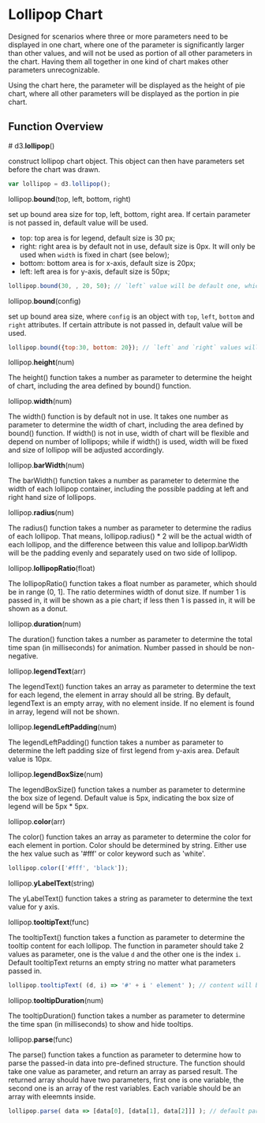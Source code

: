 Lollipop Chart
==============

Designed for scenarios where three or more parameters need to be displayed in
one chart, where one of the parameter is significantly larger than other values,
and will not be used as portion of all other parameters in the chart.
Having them all together in one kind of chart makes other parameters unrecognizable.

Using the chart here, the parameter will be displayed as the height of pie chart,
where all other parameters will be displayed as the portion in pie chart.

Function Overview
-----------------

\# d3.**lollipop**()

construct lollipop chart object. This object can then have parameters set before the
chart was drawn.

```javascript
var lollipop = d3.lollipop();
```

lollipop.**bound**(top, left, bottom, right)

set up bound area size for top, left, bottom, right area. If certain parameter 
is not passed in, default value will be used.

+ top: top area is for legend, default size is 30 px;
+ right: right area is by default not in use, default size is 0px. 
It will only be used when `width` is fixed in chart (see below);
+ bottom: bottom area is for x-axis, default size is 20px;
+ left: left area is for y-axis, default size is 50px;  

```javascript
lollipop.bound(30, , 20, 50); // `left` value will be default one, which is 0px.
```

lollipop.**bound**(config)

set up bound area size, where `config` is an object with `top`, `left`,
`bottom` and `right` attributes. If certain attribute is not passed in, 
default value will be used.

```javascript
lollipop.bound({top:30, bottom: 20}); // `left` and `right` values will be default one.
```

lollipop.**height**(num)

The height() function takes a number as parameter to determine the height of
chart, including the area defined by bound() function.

lollipop.**width**(num)

The width() function is by default not in use. It takes one number as parameter
to determine the width of chart, including the area defined by bound() function.
If width() is not in use, width of chart will be flexible and depend on number of
lollipops; while if width() is used, width will be fixed and size of lollipop will
be adjusted accordingly.

lollipop.**barWidth**(num)

The barWidth() function takes a number as parameter to determine the width of each
lollipop container, including the possible padding at left and right hand size of 
lollipops.

lollipop.**radius**(num)

The radius() function takes a number as parameter to determine the radius of each
lollipop. That means, lollipop.radius() * 2 will be the actual width of each lollipop,
and the difference between this value and lollipop.barWidth will be the padding evenly
and separately used on two side of lollipop.

lollipop.**lollipopRatio**(float)

The lollipopRatio() function takes a float number as parameter, which should be in range (0, 1].
The ratio determines width of donut size. If number 1 is passed in, it will be shown
as a pie chart; if less then 1 is passed in, it will be shown as a donut.

lollipop.**duration**(num)

The duration() function takes a number as parameter to determine the total time span (in milliseconds)
for animation. Number passed in should be non-negative.

lollipop.**legendText**(arr)

The legendText() function takes an array as parameter to determine the text for each legend,
the element in array should all be string. By default, legendText is an empty array,
with no element inside. If no element is found in array, legend will not be shown.

lollipop.**legendLeftPadding**(num)

The legendLeftPadding() function takes a number as parameter to determine the left padding size
of first legend from y-axis area. Default value is 10px.

lollipop.**legendBoxSize**(num)

The legendBoxSize() function takes a number as parameter to determine the box size of legend.
Default value is 5px, indicating the box size of legend will be 5px * 5px.

lollipop.**color**(arr)

The color() function takes an array as parameter to determine the color for each element in portion.
Color should be determined by string. Either use the hex value such as '#fff' or color keyword such
as 'white'.

```javascript
lollipop.color(['#fff', 'black']);
```

lollipop.**yLabelText**(string)

The yLabelText() function takes a string as parameter to determine the text value for y axis.

lollipop.**tooltipText**(func)

The tooltipText() function takes a function as parameter to determine the tooltip content for each
lollipop. The function in parameter should take 2 values as parameter, one is the value `d` and
the other one is the index `i`. Default tooltipText returns an empty string no matter what parameters
passed in.

```javascript
lollipop.tooltipText( (d, i) => '#' + i ' element' ); // content will be #1 element, #2 element, etc.
```

lollipop.**tooltipDuration**(num)

The tooltipDuration() function takes a number as parameter to determine the time span (in milliseconds)
to show and hide tooltips.

lollipop.**parse**(func)

The parse() function takes a function as parameter to determine how to parse the passed-in data into
pre-defined structure. The function should take one value as parameter, and return an array as parsed
result. The returned array should have two parameters, first one is one variable, the second one is an
array of the rest variables. Each variable should be an array with eleemnts inside.

```javascript
lollipop.parse( data => [data[0], [data[1], data[2]]] ); // default parse value
```